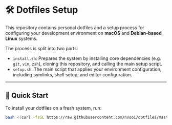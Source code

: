 # 🛠️ Dotfiles Setup

This repository contains personal dotfiles and a setup process for configuring your development environment on **macOS** and **Debian-based Linux** systems.

The process is split into two parts:

- `install.sh`: Prepares the system by installing core dependencies (e.g. `git`, `vim`, `zsh`), cloning this repository, and calling the main setup script.
- `setup.sh`: The main script that applies your environment configuration, including symlinks, shell setup, and editor configuration.

---

## 🚀 Quick Start

To install your dotfiles on a fresh system, run:

```bash
bash <(curl -fsSL https://raw.githubusercontent.com/nvooi/dotfiles/master/install.sh)

